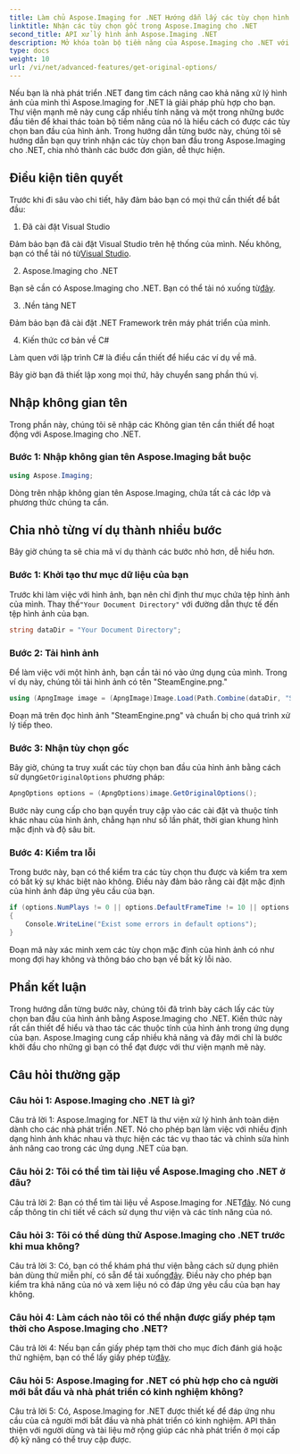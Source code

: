 ```yaml
---
title: Làm chủ Aspose.Imaging for .NET Hướng dẫn lấy các tùy chọn hình ảnh gốc
linktitle: Nhận các tùy chọn gốc trong Aspose.Imaging cho .NET
second_title: API xử lý hình ảnh Aspose.Imaging .NET
description: Mở khóa toàn bộ tiềm năng của Aspose.Imaging cho .NET với hướng dẫn từng bước của chúng tôi để có được các tùy chọn ban đầu. Tìm hiểu cách làm việc với hình ảnh trong ứng dụng .NET của bạn một cách dễ dàng.
type: docs
weight: 10
url: /vi/net/advanced-features/get-original-options/
---
```

Nếu bạn là nhà phát triển .NET đang tìm cách nâng cao khả năng xử lý hình ảnh của mình thì Aspose.Imaging for .NET là giải pháp phù hợp cho bạn. Thư viện mạnh mẽ này cung cấp nhiều tính năng và một trong những bước đầu tiên để khai thác toàn bộ tiềm năng của nó là hiểu cách có được các tùy chọn ban đầu của hình ảnh. Trong hướng dẫn từng bước này, chúng tôi sẽ hướng dẫn bạn quy trình nhận các tùy chọn ban đầu trong Aspose.Imaging cho .NET, chia nhỏ thành các bước đơn giản, dễ thực hiện.

## Điều kiện tiên quyết

Trước khi đi sâu vào chi tiết, hãy đảm bảo bạn có mọi thứ cần thiết để bắt đầu:

1. Đã cài đặt Visual Studio

 Đảm bảo bạn đã cài đặt Visual Studio trên hệ thống của mình. Nếu không, bạn có thể tải nó từ[Visual Studio](https://visualstudio.microsoft.com/).

2. Aspose.Imaging cho .NET

 Bạn sẽ cần có Aspose.Imaging cho .NET. Bạn có thể tải nó xuống từ[đây](https://releases.aspose.com/imaging/net/).

3. .Nền tảng NET

Đảm bảo bạn đã cài đặt .NET Framework trên máy phát triển của mình.

4. Kiến thức cơ bản về C#

Làm quen với lập trình C# là điều cần thiết để hiểu các ví dụ về mã.

Bây giờ bạn đã thiết lập xong mọi thứ, hãy chuyển sang phần thú vị.

## Nhập không gian tên

Trong phần này, chúng tôi sẽ nhập các Không gian tên cần thiết để hoạt động với Aspose.Imaging cho .NET.

### Bước 1: Nhập không gian tên Aspose.Imaging bắt buộc

```csharp
using Aspose.Imaging;
```

Dòng trên nhập không gian tên Aspose.Imaging, chứa tất cả các lớp và phương thức chúng ta cần.

## Chia nhỏ từng ví dụ thành nhiều bước

Bây giờ chúng ta sẽ chia mã ví dụ thành các bước nhỏ hơn, dễ hiểu hơn.

### Bước 1: Khởi tạo thư mục dữ liệu của bạn

 Trước khi làm việc với hình ảnh, bạn nên chỉ định thư mục chứa tệp hình ảnh của mình. Thay thế`"Your Document Directory"` với đường dẫn thực tế đến tệp hình ảnh của bạn.

```csharp
string dataDir = "Your Document Directory";
```

### Bước 2: Tải hình ảnh

Để làm việc với một hình ảnh, bạn cần tải nó vào ứng dụng của mình. Trong ví dụ này, chúng tôi tải hình ảnh có tên "SteamEngine.png."

```csharp
using (ApngImage image = (ApngImage)Image.Load(Path.Combine(dataDir, "SteamEngine.png")))
```

Đoạn mã trên đọc hình ảnh "SteamEngine.png" và chuẩn bị cho quá trình xử lý tiếp theo.

### Bước 3: Nhận tùy chọn gốc

 Bây giờ, chúng ta truy xuất các tùy chọn ban đầu của hình ảnh bằng cách sử dụng`GetOriginalOptions` phương pháp:

```csharp
ApngOptions options = (ApngOptions)image.GetOriginalOptions();
```

Bước này cung cấp cho bạn quyền truy cập vào các cài đặt và thuộc tính khác nhau của hình ảnh, chẳng hạn như số lần phát, thời gian khung hình mặc định và độ sâu bit.

### Bước 4: Kiểm tra lỗi

Trong bước này, bạn có thể kiểm tra các tùy chọn thu được và kiểm tra xem có bất kỳ sự khác biệt nào không. Điều này đảm bảo rằng cài đặt mặc định của hình ảnh đáp ứng yêu cầu của bạn.

```csharp
if (options.NumPlays != 0 || options.DefaultFrameTime != 10 || options.BitDepth != 8)
{
    Console.WriteLine("Exist some errors in default options");
}
```

Đoạn mã này xác minh xem các tùy chọn mặc định của hình ảnh có như mong đợi hay không và thông báo cho bạn về bất kỳ lỗi nào.

## Phần kết luận

Trong hướng dẫn từng bước này, chúng tôi đã trình bày cách lấy các tùy chọn ban đầu của hình ảnh bằng Aspose.Imaging cho .NET. Kiến thức này rất cần thiết để hiểu và thao tác các thuộc tính của hình ảnh trong ứng dụng của bạn. Aspose.Imaging cung cấp nhiều khả năng và đây mới chỉ là bước khởi đầu cho những gì bạn có thể đạt được với thư viện mạnh mẽ này.

## Câu hỏi thường gặp

### Câu hỏi 1: Aspose.Imaging cho .NET là gì?

Câu trả lời 1: Aspose.Imaging for .NET là thư viện xử lý hình ảnh toàn diện dành cho các nhà phát triển .NET. Nó cho phép bạn làm việc với nhiều định dạng hình ảnh khác nhau và thực hiện các tác vụ thao tác và chỉnh sửa hình ảnh nâng cao trong các ứng dụng .NET của bạn.

### Câu hỏi 2: Tôi có thể tìm tài liệu về Aspose.Imaging cho .NET ở đâu?

 Câu trả lời 2: Bạn có thể tìm tài liệu về Aspose.Imaging for .NET[đây](https://reference.aspose.com/imaging/net/). Nó cung cấp thông tin chi tiết về cách sử dụng thư viện và các tính năng của nó.

### Câu hỏi 3: Tôi có thể dùng thử Aspose.Imaging cho .NET trước khi mua không?

 Câu trả lời 3: Có, bạn có thể khám phá thư viện bằng cách sử dụng phiên bản dùng thử miễn phí, có sẵn để tải xuống[đây](https://releases.aspose.com/). Điều này cho phép bạn kiểm tra khả năng của nó và xem liệu nó có đáp ứng yêu cầu của bạn hay không.

### Câu hỏi 4: Làm cách nào tôi có thể nhận được giấy phép tạm thời cho Aspose.Imaging cho .NET?

 Câu trả lời 4: Nếu bạn cần giấy phép tạm thời cho mục đích đánh giá hoặc thử nghiệm, bạn có thể lấy giấy phép từ[đây](https://purchase.aspose.com/temporary-license/).

### Câu hỏi 5: Aspose.Imaging for .NET có phù hợp cho cả người mới bắt đầu và nhà phát triển có kinh nghiệm không?

Câu trả lời 5: Có, Aspose.Imaging for .NET được thiết kế để đáp ứng nhu cầu của cả người mới bắt đầu và nhà phát triển có kinh nghiệm. API thân thiện với người dùng và tài liệu mở rộng giúp các nhà phát triển ở mọi cấp độ kỹ năng có thể truy cập được.